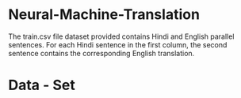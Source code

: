 # Neural-Machine-Translation
The train.csv file dataset provided contains Hindi and English parallel sentences. For each Hindi sentence in the first column, the second sentence contains the corresponding English translation.

# Data - Set
